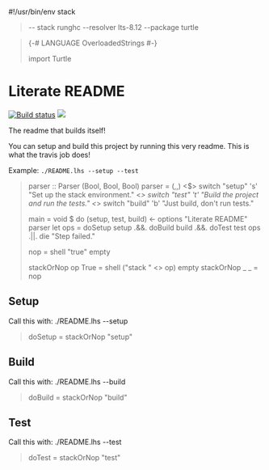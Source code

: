 #!/usr/bin/env stack
> -- stack runghc --resolver lts-8.12 --package turtle

> {-# LANGUAGE OverloadedStrings #-}
>
> import Turtle

Literate README
===============

[![Build status](https://travis-ci.org/silky/literate-readme.svg)](https://travis-ci.org/silky/literate-readme) <a href="https://high5.cool/high5/754d8358-fe0b-5e5c-8407-beec85b1a603"><img src="https://high5.cool/static/img/high5-me-green.png" />
</a>

The readme that builds itself!

You can setup and build this project by running this very readme. This is what
the travis job does!

Example: `./README.lhs --setup --test`

> parser :: Parser (Bool, Bool, Bool)
> parser = (,,) <$> switch "setup" 's' "Set up the stack environment."
>              <*> switch "test"  't' "Build the project and run the tests."
>              <*> switch "build" 'b' "Just build, don't run tests."
>
> main = void $ do
>    (setup, test, build) <- options "Literate README" parser
>    let ops = doSetup setup .&&. doBuild build .&&. doTest test
>    ops .||. die "Step failed."
>
> nop = shell "true" empty
>
> stackOrNop op True = shell ("stack " <> op) empty
> stackOrNop _  _    = nop


Setup
-----

Call this with: ./README.lhs --setup

> doSetup = stackOrNop "setup"


Build
-----

Call this with: ./README.lhs --build

> doBuild = stackOrNop "build"


Test
----

Call this with: ./README.lhs --test

> doTest = stackOrNop "test"

